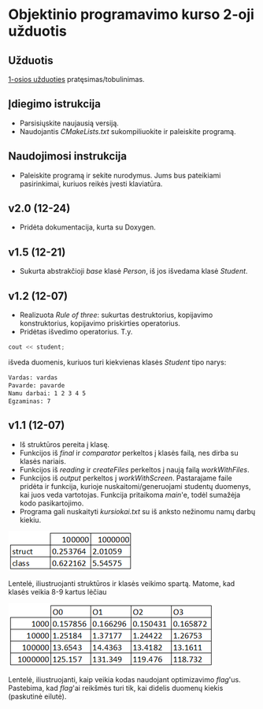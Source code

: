 # Objektinio programavimo kurso 2-oji užduotis

## Užduotis

[1-osios užduoties](https://github.com/JovitaBu/OOP.-1-uzduotis) pratęsimas/tobulinimas.

## Įdiegimo istrukcija

- Parsisiųskite naujausią versiją.
- Naudojantis *CMakeLists.txt* sukompiliuokite ir paleiskite programą.

## Naudojimosi instrukcija

- Paleiskite programą ir sekite nurodymus. Jums bus pateikiami pasirinkimai, kuriuos reikės įvesti klaviatūra.

## v2.0 (12-24)

- Pridėta dokumentacija, kurta su Doxygen.

## v1.5 (12-21)

- Sukurta abstrakčioji *base* klasė *Person*, iš jos išvedama klasė *Student*.

## v1.2 (12-07)

- Realizuota *Rule of three*: sukurtas destruktorius, kopijavimo konstruktorius, kopijavimo priskirties operatorius.
- Pridėtas išvedimo operatorius. T.y.
```cpp
cout << student; 
```
išveda duomenis, kuriuos turi kiekvienas klasės *Student* tipo narys:
```
Vardas: vardas
Pavarde: pavarde
Namu darbai: 1 2 3 4 5
Egzaminas: 7
```

## v1.1 (12-07)

- Iš struktūros pereita į klasę.
- Funkcijos iš *final* ir *comparator* perkeltos į klasės failą, nes dirba su klasės nariais.
- Funkcijos iš *reading* ir *createFiles* perkeltos į naują failą *workWithFiles*.
- Funkcijos iš *output* perkeltos į *workWithScreen*. Pastarajame faile pridėta ir funkcija, kurioje nuskaitomi/generuojami studentų duomenys, kai juos veda vartotojas. Funkcija pritaikoma *main*'e, todėl sumažėja kodo pasikartojimo.
- Programa gali nuskaityti *kursiokai.txt* su iš anksto nežinomu namų darbų kiekiu.

![](struct_vs_class.png)

Lentelė, iliustruojanti struktūros ir klasės veikimo spartą. Matome, kad klasės veikia 8-9 kartus lėčiau

![](flags.png)

Lentelė, iliustruojanti, kaip veikia kodas naudojant optimizavimo *flag*'us. Pastebima, kad *flag*'ai reikšmės turi tik, kai didelis duomenų kiekis (paskutinė eilutė).
